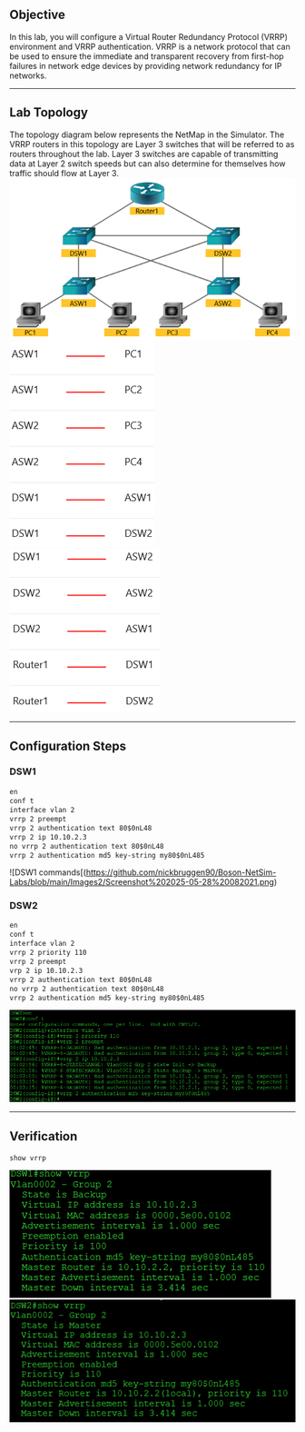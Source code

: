 ## Objective
In this lab, you will configure a Virtual Router Redundancy Protocol (VRRP) environment and VRRP authentication. VRRP is a network protocol that can be used to ensure the immediate and transparent recovery from first-hop failures in network edge devices by providing network redundancy for IP networks.

---

## Lab Topology
The topology diagram below represents the NetMap in the Simulator. The VRRP routers in this topology are Layer 3 switches that will be referred to as routers throughout the lab. Layer 3 switches are capable of transmitting data at Layer 2 switch speeds but can also determine for themselves how traffic should flow at Layer 3.
![topology](https://github.com/nickbruggen90/Boson-NetSim-Labs/blob/main/Images2/Screenshot%202025-05-28%20081940.png)
![connections chart 1](https://github.com/nickbruggen90/Boson-NetSim-Labs/blob/main/Images2/Screenshot%202025-05-28%20081957.png)
![connections chart 2](https://github.com/nickbruggen90/Boson-NetSim-Labs/blob/main/Images2/Screenshot%202025-05-28%20082005.png)

---

## Configuration Steps
### DSW1
```cisco
en
conf t
interface vlan 2
vrrp 2 preempt
vrrp 2 authentication text 80$0nL48
vrrp 2 ip 10.10.2.3
no vrrp 2 authentication text 80$0nL48
vrrp 2 authentication md5 key-string my80$0nL485
```
![DSW1 commands[(https://github.com/nickbruggen90/Boson-NetSim-Labs/blob/main/Images2/Screenshot%202025-05-28%20082021.png)

### DSW2
```cisco
en
conf t
interface vlan 2
vrrp 2 priority 110
vrrp 2 preempt
vrp 2 ip 10.10.2.3
vrrp 2 authentication text 80$0nL48
no vrrp 2 authentication text 80$0nL48
vrrp 2 authentication md5 key-string my80$0nL485
```
![DSW2 commands](https://github.com/nickbruggen90/Boson-NetSim-Labs/blob/main/Images2/Screenshot%202025-05-28%20082033.png)

---

## Verification
```cisco
show vrrp
```
![verification 1](https://github.com/nickbruggen90/Boson-NetSim-Labs/blob/main/Images2/Screenshot%202025-05-28%20082042.png)
![verification 2](https://github.com/nickbruggen90/Boson-NetSim-Labs/blob/main/Images2/Screenshot%202025-05-28%20082051.png)
